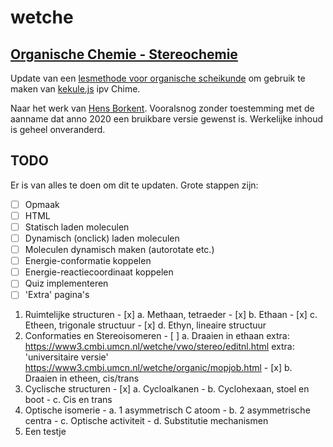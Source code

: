 # wetche

## [Organische Chemie - Stereochemie](https://kooi.github.io/wetche/stereo_kekulejs/index.html)

Update van een [lesmethode voor organische scheikunde](https://www3.cmbi.umcn.nl/wetche/vwo/stereo/) om gebruik te maken van [kekule.js](http://partridgejiang.github.io/Kekule.js/demos/index.html) ipv Chime.

Naar het werk van [Hens Borkent](mailto:borkent@cmbi.kun.nl). Vooralsnog zonder toestemming met de aanname dat anno 2020 een bruikbare versie gewenst is. Werkelijke inhoud is geheel onveranderd.

## TODO

Er is van alles te doen om dit te updaten. Grote stappen zijn:
  - [ ] Opmaak
  - [ ] HTML
  - [ ] Statisch laden moleculen
  - [ ] Dynamisch (onclick) laden moleculen
  - [ ] Moleculen dynamisch maken (autorotate etc.)
  - [ ] Energie-conformatie koppelen
  - [ ] Energie-reactiecoordinaat koppelen
  - [ ] Quiz implementeren 
  - [ ] 'Extra' pagina's

  1. Ruimtelijke structuren
    - [x] a. Methaan, tetraeder
    - [x] b. Ethaan
    - [x] c. Etheen, trigonale structuur
    - [x] d. Ethyn, lineaire structuur
  2. Conformaties en Stereoisomeren
    - [ ] a. Draaien in ethaan
       extra: https://www3.cmbi.umcn.nl/wetche/vwo/stereo/editnl.html
       extra: 'universitaire versie' https://www3.cmbi.umcn.nl/wetche/organic/mopjob.html
    - [x] b. Draaien in etheen, cis/trans
  3. Cyclische structuren
    - [x] a. Cycloalkanen
    - b. Cyclohexaan, stoel en boot
    - c. Cis en trans
  4. Optische isomerie
    - a. 1 asymmetrisch C atoom
    - b. 2 asymmetrische centra
    - c. Optische activiteit
    - d. Substitutie mechanismen
  5. Een testje
